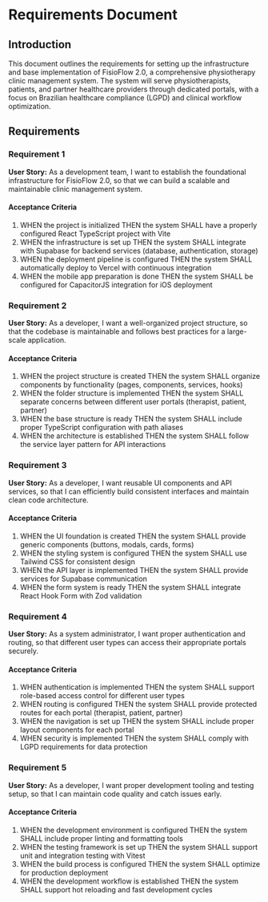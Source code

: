 # Requirements Document

## Introduction

This document outlines the requirements for setting up the infrastructure and base implementation of FisioFlow 2.0, a comprehensive physiotherapy clinic management system. The system will serve physiotherapists, patients, and partner healthcare providers through dedicated portals, with a focus on Brazilian healthcare compliance (LGPD) and clinical workflow optimization.

## Requirements

### Requirement 1

**User Story:** As a development team, I want to establish the foundational infrastructure for FisioFlow 2.0, so that we can build a scalable and maintainable clinic management system.

#### Acceptance Criteria

1. WHEN the project is initialized THEN the system SHALL have a properly configured React TypeScript project with Vite
2. WHEN the infrastructure is set up THEN the system SHALL integrate with Supabase for backend services (database, authentication, storage)
3. WHEN the deployment pipeline is configured THEN the system SHALL automatically deploy to Vercel with continuous integration
4. WHEN the mobile app preparation is done THEN the system SHALL be configured for CapacitorJS integration for iOS deployment

### Requirement 2

**User Story:** As a developer, I want a well-organized project structure, so that the codebase is maintainable and follows best practices for a large-scale application.

#### Acceptance Criteria

1. WHEN the project structure is created THEN the system SHALL organize components by functionality (pages, components, services, hooks)
2. WHEN the folder structure is implemented THEN the system SHALL separate concerns between different user portals (therapist, patient, partner)
3. WHEN the base structure is ready THEN the system SHALL include proper TypeScript configuration with path aliases
4. WHEN the architecture is established THEN the system SHALL follow the service layer pattern for API interactions

### Requirement 3

**User Story:** As a developer, I want reusable UI components and API services, so that I can efficiently build consistent interfaces and maintain clean code architecture.

#### Acceptance Criteria

1. WHEN the UI foundation is created THEN the system SHALL provide generic components (buttons, modals, cards, forms)
2. WHEN the styling system is configured THEN the system SHALL use Tailwind CSS for consistent design
3. WHEN the API layer is implemented THEN the system SHALL provide services for Supabase communication
4. WHEN the form system is ready THEN the system SHALL integrate React Hook Form with Zod validation

### Requirement 4

**User Story:** As a system administrator, I want proper authentication and routing, so that different user types can access their appropriate portals securely.

#### Acceptance Criteria

1. WHEN authentication is implemented THEN the system SHALL support role-based access control for different user types
2. WHEN routing is configured THEN the system SHALL provide protected routes for each portal (therapist, patient, partner)
3. WHEN the navigation is set up THEN the system SHALL include proper layout components for each portal
4. WHEN security is implemented THEN the system SHALL comply with LGPD requirements for data protection

### Requirement 5

**User Story:** As a developer, I want proper development tooling and testing setup, so that I can maintain code quality and catch issues early.

#### Acceptance Criteria

1. WHEN the development environment is configured THEN the system SHALL include proper linting and formatting tools
2. WHEN the testing framework is set up THEN the system SHALL support unit and integration testing with Vitest
3. WHEN the build process is configured THEN the system SHALL optimize for production deployment
4. WHEN the development workflow is established THEN the system SHALL support hot reloading and fast development cycles